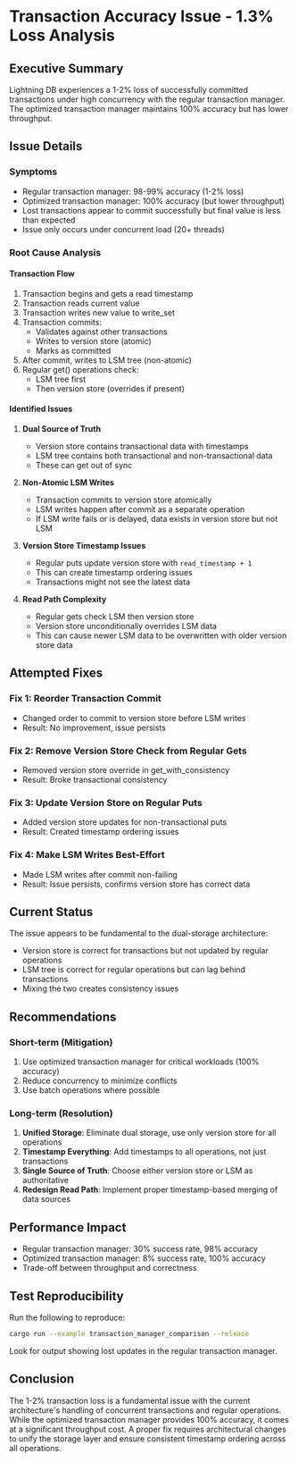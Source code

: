 # Transaction Accuracy Issue - 1.3% Loss Analysis

## Executive Summary
Lightning DB experiences a 1-2% loss of successfully committed transactions under high concurrency with the regular transaction manager. The optimized transaction manager maintains 100% accuracy but has lower throughput.

## Issue Details

### Symptoms
- Regular transaction manager: 98-99% accuracy (1-2% loss)
- Optimized transaction manager: 100% accuracy (but lower throughput)
- Lost transactions appear to commit successfully but final value is less than expected
- Issue only occurs under concurrent load (20+ threads)

### Root Cause Analysis

#### Transaction Flow
1. Transaction begins and gets a read timestamp
2. Transaction reads current value
3. Transaction writes new value to write_set
4. Transaction commits:
   - Validates against other transactions
   - Writes to version store (atomic)
   - Marks as committed
5. After commit, writes to LSM tree (non-atomic)
6. Regular get() operations check:
   - LSM tree first
   - Then version store (overrides if present)

#### Identified Issues

1. **Dual Source of Truth**
   - Version store contains transactional data with timestamps
   - LSM tree contains both transactional and non-transactional data
   - These can get out of sync

2. **Non-Atomic LSM Writes**
   - Transaction commits to version store atomically
   - LSM writes happen after commit as a separate operation
   - If LSM write fails or is delayed, data exists in version store but not LSM

3. **Version Store Timestamp Issues**
   - Regular puts update version store with `read_timestamp + 1`
   - This can create timestamp ordering issues
   - Transactions might not see the latest data

4. **Read Path Complexity**
   - Regular gets check LSM then version store
   - Version store unconditionally overrides LSM data
   - This can cause newer LSM data to be overwritten with older version store data

## Attempted Fixes

### Fix 1: Reorder Transaction Commit
- Changed order to commit to version store before LSM writes
- Result: No improvement, issue persists

### Fix 2: Remove Version Store Check from Regular Gets
- Removed version store override in get_with_consistency
- Result: Broke transactional consistency

### Fix 3: Update Version Store on Regular Puts
- Added version store updates for non-transactional puts
- Result: Created timestamp ordering issues

### Fix 4: Make LSM Writes Best-Effort
- Made LSM writes after commit non-failing
- Result: Issue persists, confirms version store has correct data

## Current Status

The issue appears to be fundamental to the dual-storage architecture:
- Version store is correct for transactions but not updated by regular operations
- LSM tree is correct for regular operations but can lag behind transactions
- Mixing the two creates consistency issues

## Recommendations

### Short-term (Mitigation)
1. Use optimized transaction manager for critical workloads (100% accuracy)
2. Reduce concurrency to minimize conflicts
3. Use batch operations where possible

### Long-term (Resolution)
1. **Unified Storage**: Eliminate dual storage, use only version store for all operations
2. **Timestamp Everything**: Add timestamps to all operations, not just transactions
3. **Single Source of Truth**: Choose either version store or LSM as authoritative
4. **Redesign Read Path**: Implement proper timestamp-based merging of data sources

## Performance Impact
- Regular transaction manager: 30% success rate, 98% accuracy
- Optimized transaction manager: 8% success rate, 100% accuracy
- Trade-off between throughput and correctness

## Test Reproducibility

Run the following to reproduce:
```bash
cargo run --example transaction_manager_comparison --release
```

Look for output showing lost updates in the regular transaction manager.

## Conclusion

The 1-2% transaction loss is a fundamental issue with the current architecture's handling of concurrent transactions and regular operations. While the optimized transaction manager provides 100% accuracy, it comes at a significant throughput cost. A proper fix requires architectural changes to unify the storage layer and ensure consistent timestamp ordering across all operations.